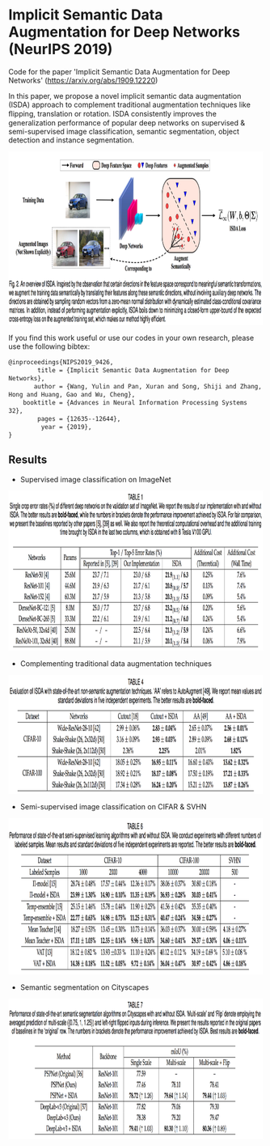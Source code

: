 # Implicit Semantic Data Augmentation for Deep Networks **(NeurIPS 2019)**

Code for the paper 'Implicit Semantic Data Augmentation for Deep Networks' (https://arxiv.org/abs/1909.12220)

In this paper, we propose a novel implicit semantic data augmentation (ISDA) approach to complement traditional augmentation techniques like ﬂipping, translation or rotation.
ISDA consistently improves the generalization performance of popular deep networks on supervised & semi-supervised image classification, semantic segmentation, object detection and instance segmentation.

<p align="center">
    <img src="ISDA-overview.png" height="343" width= "900">
</p>


If you find this work useful or use our codes in your own research, please use the following bibtex:

```
@inproceedings{NIPS2019_9426,
        title = {Implicit Semantic Data Augmentation for Deep Networks},
       author = {Wang, Yulin and Pan, Xuran and Song, Shiji and Zhang, Hong and Huang, Gao and Wu, Cheng},
    booktitle = {Advances in Neural Information Processing Systems 32},
        pages = {12635--12644},
         year = {2019},
}

```

## Results

- Supervised image classification on ImageNet
<p align="center">
    <img src="ImageNet.png" height="316" width= "1000">
</p>

- Complementing traditional data augmentation techniques
<p align="center">
    <img src="Complementary results.png" height="235" width= "1000">
</p>

- Semi-supervised image classification on CIFAR & SVHN
<p align="center">
    <img src="Semi supervised learning.png" height="309" width= "1000">
</p>

- Semantic segmentation on Cityscapes
<p align="center">
    <img src="Semantic Segmentation.png" height="278" width= "1000">
</p>


